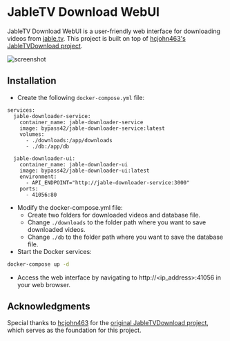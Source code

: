 # JableTV Download WebUI

JableTV Download WebUI is a user-friendly web interface for downloading videos from [jable.tv](https://jable.tv/). This project is built on top of [hcjohn463's JableTVDownload project](https://github.com/hcjohn463/JableTVDownload). 

![screenshot](https://imgur.ihainan.me/iklsV6P.png)

## Installation

- Create the following `docker-compose.yml` file:

```
services:
  jable-downloader-service:
    container_name: jable-downloader-service
    image: bypass42/jable-downloader-service:latest
    volumes:
      - ./downloads:/app/downloads
      - ./db:/app/db

  jable-downloader-ui:
    container_name: jable-downloader-ui
    image: bypass42/jable-downloader-ui:latest
    environment:
      - API_ENDPOINT="http://jable-downloader-service:3000"
    ports:
      - 41056:80
```

- Modify the docker-compose.yml file:
    - Create two folders for downloaded videos and database file.
    - Change `./downloads` to the folder path where you want to save downloaded videos.
    - Change `./db` to the folder path where you want to save the database file.
- Start the Docker services: 

``` bash
docker-compose up -d
```
- Access the web interface by navigating to http://<ip_address>:41056 in your web browser.

## Acknowledgments

Special thanks to [hcjohn463](https://github.com/hcjohn463) for the [original JableTVDownload project](https://github.com/hcjohn463/JableTVDownload/tree/main), which serves as the foundation for this project.




